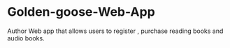 # Golden-goose-Web-App
Author Web app that allows users to register , purchase reading books and audio books.
